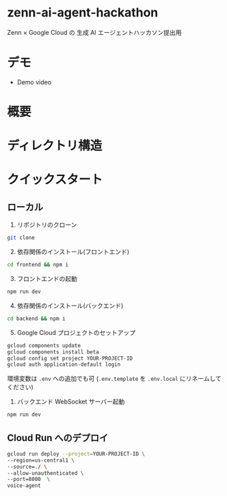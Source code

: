 # zenn-ai-agent-hackathon

Zenn × Google Cloud の 生成 AI エージェントハッカソン提出用

# デモ

- Demo video

# 概要

# ディレクトリ構造

#

# クイックスタート

## ローカル

1. リポジトリのクローン

```sh
git clone
```

2. 依存関係のインストール(フロントエンド)

```sh
cd frontend && npm i
```

3. フロントエンドの起動

```sh
npm run dev
```

4. 依存関係のインストール(バックエンド)

```sh
cd backend && npm i
```

5. Google Cloud プロジェクトのセットアップ

```sh
gcloud components update
gcloud components install beta
gcloud config set project YOUR-PROJECT-ID
gcloud auth application-default login
```

環境変数は `.env` への追加でも可 (`.env.template` を `.env.local` にリネームしてください)

1. バックエンド WebSocket サーバー起動

```sh
npm run dev
```

## Cloud Run へのデプロイ

```sh
gcloud run deploy --project=YOUR-PROJECT-ID \
--region=us-central1 \
--source=./ \
--allow-unauthenticated \
--port=8000  \
voice-agent
```

